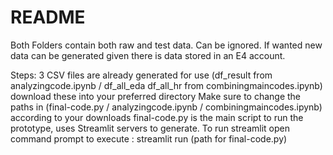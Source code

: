 # README
Both Folders contain both raw and test data. Can be ignored.
If wanted new data can be generated given there is data stored in an E4 account.

Steps:
3 CSV files are already generated for use (df_result from analyzingcode.ipynb / df_all_eda df_all_hr from combiningmaincodes.ipynb) download these into your preferred directory
Make sure to change the paths in (final-code.py / analyzingcode.ipynb / combiningmaincodes.ipynb) according to your downloads
final-code.py is the main script to run the prototype, uses Streamlit servers to generate.
To run streamlit open command prompt to execute : streamlit run (path for final-code.py)
